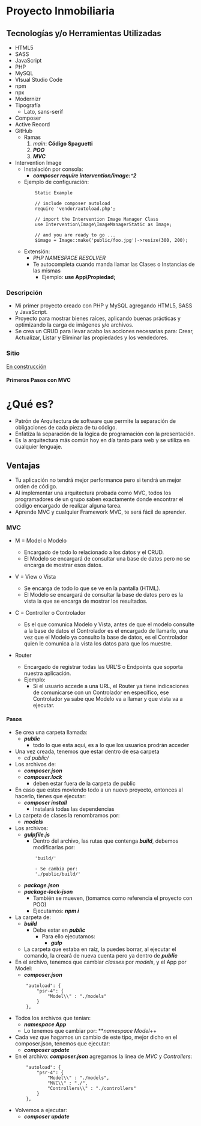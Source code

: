 # Proyecto Inmobiliaria

## Tecnologías y/o Herramientas Utilizadas

- HTML5
- SASS
- JavaScript
- PHP
- MySQL
- VIsual Studio Code
- npm
- npx
- Modernizr
- Tipografía
    - Lato, sans-serif
- Composer
- Active Record
- GitHub
    - Ramas
        1. _main_: **Código Spaguetti**
        1. **_POO_**
        1. **_MVC_**
- Intervention Image
    - Instalación por consola:
        - **_composer require intervention/image:^2_**
    - Ejemplo de configuración:
        ```
            Static Example

            // include composer autoload
            require 'vendor/autoload.php';

            // import the Intervention Image Manager Class
            use Intervention\Image\ImageManagerStatic as Image;

            // and you are ready to go ...
            $image = Image::make('public/foo.jpg')->resize(300, 200);
        ```
    - Extensión:
        - _PHP NAMESPACE RESOLVER_
        - Te autocompleta cuando manda llamar las Clases o Instancias de las mismas
            - Ejemplo: **use App\Propiedad;**

### Descripción

- Mi primer proyecto creado con PHP y MySQL agregando HTML5, SASS y JavaScript.
- Proyecto para mostrar bienes raíces, aplicando buenas prácticas y optimizando la carga de imágenes y/o archivos.
- Se crea un CRUD para llevar acabo las acciones necesarias para: Crear, Actualizar, Listar y Eliminar las propiedades y los vendedores.

### Sitio

[En construcción](...)

#### Primeros Pasos con MVC

# ¿Qué es?

- Patrón de Arquitectura de software que permite la separación de obligaciones de cada pieza de tu código.
- Enfatiza la separación de la lógica de programación con la presentación.
- Es la arquitectura más común hoy en día tanto para web y se utiliza en cualquier lenguaje.

## Ventajas

- Tu aplicación no tendrá mejor performance pero si tendrá un mejor orden de código.
- Al implementar una arquitectura probada como MVC, todos los programadores de un grupo saben exactamente donde encontrar el código encargado de realizar alguna tarea.
- Aprende MVC y cualquier Framework MVC, te será fácil de aprender.

### MVC

- M = Model o Modelo
    - Encargado de todo lo relacionado a los datos y el CRUD.
    - El Modelo se encargará de consultar una base de datos pero no se encarga de mostrar esos datos.

- V = View o Vista
    - Se encarga de todo lo que se ve en la pantalla (HTML).
    - El Modelo se encargará de consultar la base de datos pero es la vista la que se encarga de mostrar los resultados.

- C = Controller o Controlador
    - Es el que comunica Modelo y Vista, antes de que el modelo consulte a la base de datos el Controlador es el encargado de llamarlo, una vez que el Modelo ya consulto la base de datos, es el Controlador quien le comunica a la vista los datos para que los muestre.
- Router
    - Encargado de registrar todas las URL'S o Endpoints que soporta nuestra aplicación.
    - Ejemplo:
        - Si el usuario accede a una URL, el Router ya tiene indicaciones de comunicarse con un Controlador en específico, ese Controlador ya sabe que Modelo va a llamar y que vista va a ejecutar.
    
#### Pasos

- Se crea una carpeta llamada:
    - **_public_**
        - todo lo que esta aquí, es a lo que los usuarios prodrán acceder
- Una vez creada, tenemos que estar dentro de esa carpeta
    - _cd public/_
- Los archivos de:
    - **_composer.json_**
    - **_composer.lock_**
        - deben estar fuera de la carpeta de public
- En caso que estes moviendo todo a un nuevo proyecto, entonces al hacerlo, tienes que ejecutar:
    - **_composer install_**
        - Instalará todas las dependencias
- La carpeta de clases la renombramos por:
    - **_models_**
- Los archivos:
    - **_gulpfile.js_**
        - Dentro del archivo, las rutas que contenga **_build_**, debemos modificarlas por:
        ```
            'build/'

            - Se cambia por:                        
            './public/build/'
        ```
    - **_package.json_**
    - **_package-lock-json_**
        - También se mueven, (tomamos como referencia el proyecto con POO)
        - Ejecutamos: **_npm i_**
- La carpeta de:
    - **_build_**
        - Debe estar en **_public_**
            - Para ello ejecutamos:
                - **_gulp_**
    - La carpeta que estaba en raíz, la puedes borrar, al ejecutar el comando, la creará de nueva cuenta pero ya dentro de **_public_**
- En el archivo, tenemos que cambiar _classes_ por _models_, y el App por Model:
    - **_composer.json_**
    ```
        "autoload": {
            "psr-4": {
                "Model\\" : "./models"
            }
        },
    ```
- Todos los archivos que tenian:
    - **_namespace App_**
    - Lo tenemos que cambiar por:
        **_namespace Model_++
- Cada vez que hagamos un cambio de este tipo, mejor dicho en el composer.json, tenemos que ejecutar:
    - **_composer update_**
- En el archivo: **_composer.json_** agregamos la línea de _MVC_ y _Controllers_:
    ```
        "autoload": {
            "psr-4": {
                "Model\\" : "./models",
                "MVC\\" : "./",
                "Controllers\\" : "./controllers"
            }
        },
    ```
- Volvemos a ejecutar:
    - **_composer update_**
